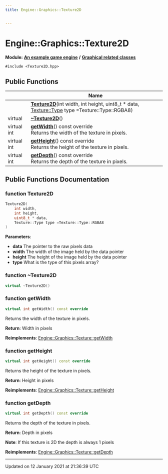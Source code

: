 ```yaml
---
title: Engine::Graphics::Texture2D


---
```


# Engine::Graphics::Texture2D


**Module:** **[An example game engine](/Modules/group__Engine.md)** **/** **[Graphical related classes](/Modules/group__Graphics.md)**



`#include <Texture2D.hpp>`















## Public Functions

|                | Name           |
| -------------- | -------------- |
|  | **[Texture2D](/Classes/classEngine_1_1Graphics_1_1Texture2D.md#function-texture2d)**(int width, int height, uint8_t * data, [Texture::Type](/Classes/classEngine_1_1Graphics_1_1Texture.md#enum-type) type =Texture::Type::RGBA8)  |
| virtual  | **[~Texture2D](/Classes/classEngine_1_1Graphics_1_1Texture2D.md#function-~texture2d)**()  |
| virtual int | **[getWidth](/Classes/classEngine_1_1Graphics_1_1Texture2D.md#function-getwidth)**() const override <br>Returns the width of the texture in pixels.  |
| virtual int | **[getHeight](/Classes/classEngine_1_1Graphics_1_1Texture2D.md#function-getheight)**() const override <br>Returns the height of the texture in pixels.  |
| virtual int | **[getDepth](/Classes/classEngine_1_1Graphics_1_1Texture2D.md#function-getdepth)**() const override <br>Returns the depth of the texture in pixels.  |





















## Public Functions Documentation

### function Texture2D

```cpp
Texture2D(
    int width,
    int height,
    uint8_t * data,
    Texture::Type type =Texture::Type::RGBA8
)
```


**Parameters**: 

  * **data** The pointer to the raw pixels data 
  * **width** The width of the image held by the data pointer 
  * **height** The height of the image held by the data pointer 
  * **type** What is the type of this pixels array? 




























### function ~Texture2D

```cpp
virtual ~Texture2D()
```





























### function getWidth

```cpp
virtual int getWidth() const override
```

Returns the width of the texture in pixels. 







**Return**: Width in pixels 


















**Reimplements**: [Engine::Graphics::Texture::getWidth](/Classes/classEngine_1_1Graphics_1_1Texture.md#function-getwidth)




### function getHeight

```cpp
virtual int getHeight() const override
```

Returns the height of the texture in pixels. 







**Return**: Height in pixels 


















**Reimplements**: [Engine::Graphics::Texture::getHeight](/Classes/classEngine_1_1Graphics_1_1Texture.md#function-getheight)




### function getDepth

```cpp
virtual int getDepth() const override
```

Returns the depth of the texture in pixels. 







**Return**: Depth in pixels 





**Note**: If this texture is 2D the depth is always 1 pixels 













**Reimplements**: [Engine::Graphics::Texture::getDepth](/Classes/classEngine_1_1Graphics_1_1Texture.md#function-getdepth)












-------------------------------

Updated on 12 January 2021 at 21:36:39 UTC